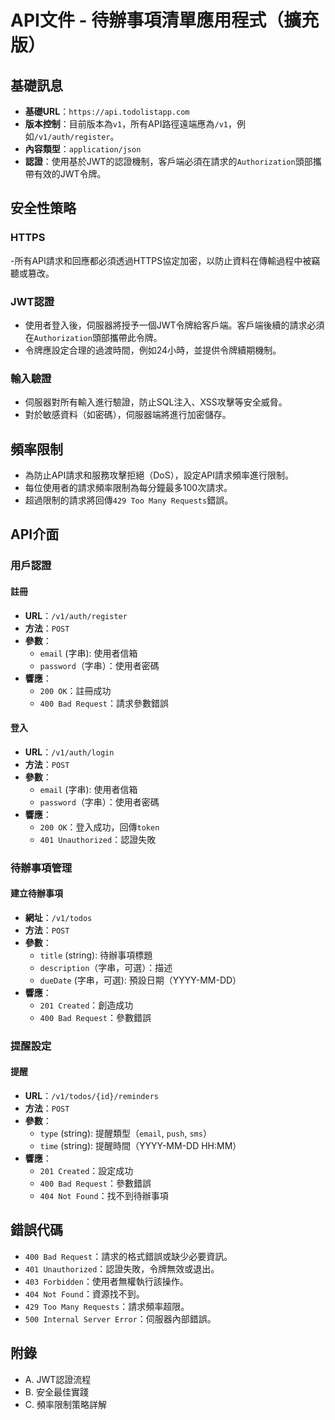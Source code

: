 
# API文件 - 待辦事項清單應用程式（擴充版）

## 基礎訊息

- **基礎URL**：`https://api.todolistapp.com`
- **版本控制**：目前版本為`v1`，所有API路徑遠端應為`/v1`，例如`/v1/auth/register`。
- **內容類型**：`application/json`
- **認證**：使用基於JWT的認證機制，客戶端必須在請求的`Authorization`頭部攜帶有效的JWT令牌。

## 安全性策略

### HTTPS

-所有API請求和回應都必須透過HTTPS協定加密，以防止資料在傳輸過程中被竊聽或篡改。

### JWT認證

- 使用者登入後，伺服器將授予一個JWT令牌給客戶端。客戶端後續的請求必須在`Authorization`頭部攜帶此令牌。
- 令牌應設定合理的過渡時間，例如24小時，並提供令牌續期機制。

### 輸入驗證

- 伺服器對所有輸入進行驗證，防止SQL注入、XSS攻擊等安全威脅。
- 對於敏感資料（如密碼），伺服器端將進行加密儲存。

## 頻率限制

- 為防止API請求和服務攻擊拒絕（DoS），設定API請求頻率進行限制。
- 每位使用者的請求頻率限制為每分鐘最多100次請求。
- 超過限制的請求將回傳`429 Too Many Requests`錯誤。

## API介面

### 用戶認證

#### 註冊

- **URL**：`/v1/auth/register`
- **方法**：`POST`
- **參數**：
  - `email` (字串): 使用者信箱
  - `password`（字串）：使用者密碼
- **響應**：
  - `200 OK`：註冊成功
  - `400 Bad Request`：請求參數錯誤

#### 登入

- **URL**：`/v1/auth/login`
- **方法**：`POST`
- **參數**：
  - `email` (字串): 使用者信箱
  - `password`（字串）：使用者密碼
- **響應**：
  - `200 OK`：登入成功，回傳`token`
  - `401 Unauthorized`：認證失敗

### 待辦事項管理

#### 建立待辦事項

- **網址**：`/v1/todos`
- **方法**：`POST`
- **參數**：
  - `title` (string): 待辦事項標題
  - `description`（字串，可選）：描述
  - `dueDate` (字串，可選): 預設日期（YYYY-MM-DD）
- **響應**：
  - `201 Created`：創造成功
  - `400 Bad Request`：參數錯誤

### 提醒設定

#### 提醒

- **URL**：`/v1/todos/{id}/reminders`
- **方法**：`POST`
- **參數**：
  - `type` (string): 提醒類型（`email`, `push`, `sms`）
  - `time` (string): 提醒時間（YYYY-MM-DD HH:MM）
- **響應**：
  - `201 Created`：設定成功
  - `400 Bad Request`：參數錯誤
  - `404 Not Found`：找不到待辦事項

## 錯誤代碼

- `400 Bad Request`：請求的格式錯誤或缺少必要資訊。
- `401 Unauthorized`：認證失敗，令牌無效或退出。
- `403 Forbidden`：使用者無權執行該操作。
- `404 Not Found`：資源找不到。
- `429 Too Many Requests`：請求頻率超限。
- `500 Internal Server Error`：伺服器內部錯誤。

## 附錄

- A. JWT認證流程
- B. 安全最佳實踐
- C. 頻率限制策略詳解

